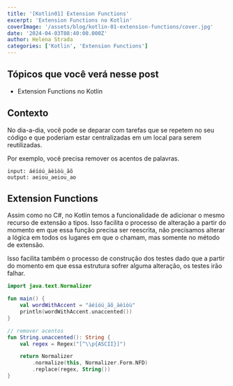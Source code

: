 ```yaml
---
title: '[Kotlin01] Extension Functions'
excerpt: 'Extension Functions no Kotlin'
coverImage: '/assets/blog/kotlin-01-extension-functions/cover.jpg'
date: '2024-04-03T08:40:00.000Z'
author: Helena Strada
categories: ['Kotlin', 'Extension Functions']
---
```


## Tópicos que você verá nesse post

- Extension Functions no Kotlin

## Contexto

No dia-a-dia, você pode se deparar com tarefas que se repetem no seu código e que poderiam estar centralizadas em um local para serem reutilizadas. 

Por exemplo, você precisa remover os acentos de palavras.

```
input: áéíóú_àèìòù_ãõ
output: aeiou_aeiou_ao
```

## Extension Functions

Assim como no C#, no Kotlin temos a funcionalidade de adicionar o mesmo recurso de extensão a tipos. Isso facilita o processo de alteração a partir do momento em que essa função precisa ser reescrita, não precisamos alterar a lógica em todos os lugares em que o chamam, mas somente no método de extensão.

Isso facilita também o processo de construção dos testes dado que a partir do momento em que essa estrutura sofrer alguma alteração, os testes irão falhar.

```kotlin
import java.text.Normalizer

fun main() {
    val wordWithAccent = "áéíóú_ãõ_àèìòù"
    println(wordWithAccent.unaccented())
}

// remover acentos
fun String.unaccented(): String {
    val regex = Regex("[^\\p{ASCII}]")

    return Normalizer
        .normalize(this, Normalizer.Form.NFD)
        .replace(regex, String())
}
```
